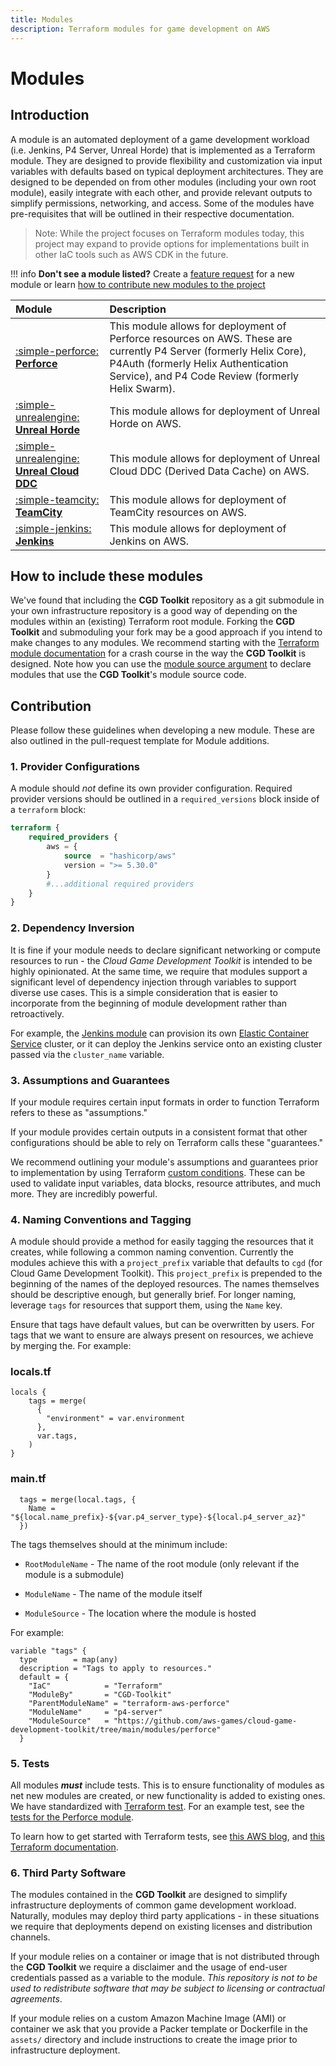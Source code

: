 ```yaml
---
title: Modules
description: Terraform modules for game development on AWS
---
```


# Modules

## Introduction

A module is an automated deployment of a game development workload (i.e. Jenkins, P4 Server, Unreal Horde) that is implemented as a Terraform module. They are designed to provide flexibility and customization via input variables with defaults based on typical deployment architectures. They are designed to be depended on from other modules (including your own root module), easily integrate with each other, and provide relevant outputs to simplify permissions, networking, and access. Some of the modules have pre-requisites that will be outlined in their respective documentation.

> Note: While the project focuses on Terraform modules today, this project may expand to provide options for implementations built in other IaC tools such as AWS CDK in the future.

!!! info
    **Don't see a module listed?** Create a [feature request](https://github.com/aws-games/cloud-game-development-toolkit/issues/new?assignees=&labels=feature-request&projects=&template=feature_request.yml&title=Feature+request%3A+TITLE) for a new module or learn [how to contribute new modules to the project](../contributing.md)


| Module | Description |
| :--------------------------------------------------------------- | :- |
| [:simple-perforce: __Perforce__](../../modules/perforce/README.md)              | This module allows for deployment of Perforce resources on AWS. These are currently P4 Server (formerly Helix Core), P4Auth (formerly Helix Authentication Service), and P4 Code Review (formerly Helix Swarm). |
| [:simple-unrealengine: __Unreal Horde__](../modules/unreal/horde/unreal-engine-horde.md)         | This module allows for deployment of Unreal Horde on AWS. |
| [:simple-unrealengine: __Unreal Cloud DDC__](../modules/unreal/unreal-cloud-ddc/unreal-cloud-ddc-infra/terraform-docs.md)              | This module allows for deployment of Unreal Cloud DDC (Derived Data Cache) on AWS. |
| [:simple-teamcity: __TeamCity__](../modules/teamcity/teamcity.md) | This module allows for deployment of TeamCity resources on AWS. |
[:simple-jenkins: __Jenkins__](../modules/jenkins/jenkins.md)              | This module allows for deployment of Jenkins on AWS.


## How to include these modules

We've found that including the **CGD Toolkit** repository as a git submodule in your own infrastructure repository is a good way of depending on the modules within an (existing) Terraform root module. Forking the **CGD Toolkit** and submoduling your fork may be a good approach if you intend to make changes to any modules. We recommend starting with the [Terraform module documentation](https://developer.hashicorp.com/terraform/language/modules) for a crash course in the way the **CGD Toolkit** is designed. Note how you can use the [module source argument](https://developer.hashicorp.com/terraform/language/modules/sources) to declare modules that use the **CGD Toolkit**'s module source code.

## Contribution

Please follow these guidelines when developing a new module. These are also outlined in the pull-request template for Module additions.

### 1. Provider Configurations

A module should *not* define its own provider configuration. Required provider versions should be outlined in a `required_versions` block inside of a `terraform` block:

```terraform
terraform {
    required_providers {
        aws = {
            source  = "hashicorp/aws"
            version = ">= 5.30.0"
        }
        #...additional required providers
    }
}
```

### 2. Dependency Inversion

It is fine if your module needs to declare significant networking or compute resources to run - the *Cloud Game Development Toolkit* is intended to be highly opinionated. At the same time, we require that modules support a significant level of dependency injection through variables to support diverse use cases. This is a simple consideration that is easier to incorporate from the beginning of module development rather than retroactively.

For example, the [Jenkins module](./jenkins/jenkins.md) can provision its own [Elastic Container Service](https://aws.amazon.com/ecs/) cluster, or it can deploy the Jenkins service onto an existing cluster passed via the `cluster_name` variable.

### 3. Assumptions and Guarantees

If your module requires certain input formats in order to function Terraform refers to these as "assumptions."

If your module provides certain outputs in a consistent format that other configurations should be able to rely on Terraform calls these "guarantees."

We recommend outlining your module's assumptions and guarantees prior to implementation by using Terraform [custom conditions](https://developer.hashicorp.com/terraform/language/expressions/custom-conditions). These can be used to validate input variables, data blocks, resource attributes, and much more. They are incredibly powerful.

### 4. Naming Conventions and Tagging
A module should provide a method for easily tagging the resources that it creates, while following a common naming convention. Currently the modules achieve this with a `project_prefix` variable that defaults to `cgd` (for Cloud Game Development Toolkit). This `project_prefix` is prepended to the beginning of the names of the deployed resources. The names themselves should be descriptive enough, but generally brief. For longer naming, leverage `tags` for resources that support them, using the `Name` key.

Ensure that tags have default values, but can be overwritten by users. For tags that we want to ensure are always present on resources, we achieve by merging the. For example:
### locals.tf
```hcl
locals {
    tags = merge(
      {
        "environment" = var.environment
      },
      var.tags,
    )
}
```
### main.tf

```hcl
  tags = merge(local.tags, {
    Name = "${local.name_prefix}-${var.p4_server_type}-${local.p4_server_az}"
  })
```
The tags themselves should at the minimum include:

- `RootModuleName` - The name of the root module (only relevant if the module is a submodule)

- `ModuleName` - The name of the module itself

- `ModuleSource` - The location where the module is hosted

For example:
```hcl
variable "tags" {
  type        = map(any)
  description = "Tags to apply to resources."
  default = {
    "IaC"            = "Terraform"
    "ModuleBy"       = "CGD-Toolkit"
    "ParentModuleName" = "terraform-aws-perforce"
    "ModuleName"     = "p4-server"
    "ModuleSource"   = "https://github.com/aws-games/cloud-game-development-toolkit/tree/main/modules/perforce"
  }
```

### 5. Tests
All modules ***must*** include tests. This is to ensure functionality of modules as net new modules are created, or new functionality is added to existing ones. We have standardized with [Terraform test](https://developer.hashicorp.com/terraform/language/tests). For an example test, see the [tests for the Perforce module](https://github.com/aws-games/cloud-game-development-toolkit/tree/main/modules/perforce/tests).

To learn how to get started with Terraform tests, see [this AWS blog](https://aws.amazon.com/blogs/devops/terraform-ci-cd-and-testing-on-aws-with-the-new-terraform-test-framework/), and [this Terraform documentation](https://developer.hashicorp.com/terraform/language/tests).

### 6. Third Party Software

The modules contained in the **CGD Toolkit** are designed to simplify infrastructure deployments of common game development workload. Naturally, modules may deploy third party applications - in these situations we require that deployments depend on existing licenses and distribution channels.

If your module relies on a container or image that is not distributed through the **CGD Toolkit** we require a disclaimer and the usage of end-user credentials passed as a variable to the module. *This repository is not to be used to redistribute software that may be subject to licensing or contractual agreements*.

If your module relies on a custom Amazon Machine Image (AMI) or container we ask that you provide a Packer template or Dockerfile in the `assets/` directory and include instructions to create the image prior to infrastructure deployment.
